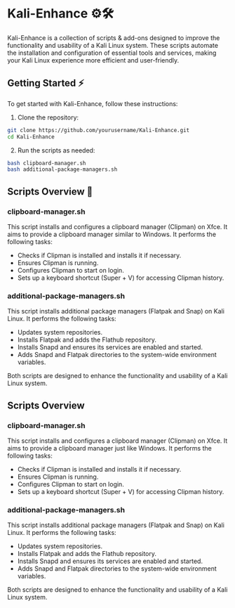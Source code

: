 # Kali-Enhance ⚙️🛠️

Kali-Enhance is a collection of scripts & add-ons designed to improve the functionality and usability of a Kali Linux system. These scripts automate the installation and configuration of essential tools and services, making your Kali Linux experience more efficient and user-friendly.

## Getting Started ⚡

To get started with Kali-Enhance, follow these instructions:

1. Clone the repository:
  ```bash
  git clone https://github.com/yourusername/Kali-Enhance.git
  cd Kali-Enhance
  ```

2. Run the scripts as needed:
  ```bash
  bash clipboard-manager.sh
  bash additional-package-managers.sh
  ```

## Scripts Overview 🧷

### clipboard-manager.sh

This script installs and configures a clipboard manager (Clipman) on Xfce. It aims to provide a clipboard manager similar to Windows. It performs the following tasks:

- Checks if Clipman is installed and installs it if necessary.
- Ensures Clipman is running.
- Configures Clipman to start on login.
- Sets up a keyboard shortcut (Super + V) for accessing Clipman history.

### additional-package-managers.sh

This script installs additional package managers (Flatpak and Snap) on Kali Linux. It performs the following tasks:

- Updates system repositories.
- Installs Flatpak and adds the Flathub repository.
- Installs Snapd and ensures its services are enabled and started.
- Adds Snapd and Flatpak directories to the system-wide environment variables.

Both scripts are designed to enhance the functionality and usability of a Kali Linux system.
## Scripts Overview

### clipboard-manager.sh

This script installs and configures a clipboard manager (Clipman) on Xfce.
It aims to provide a clipboard manager just like Windows.
It performs the following tasks:

- Checks if Clipman is installed and installs it if necessary.
- Ensures Clipman is running.
- Configures Clipman to start on login.
- Sets up a keyboard shortcut (Super + V) for accessing Clipman history.

### additional-package-managers.sh

This script installs additional package managers (Flatpak and Snap) on Kali Linux. It performs the following tasks:

- Updates system repositories.
- Installs Flatpak and adds the Flathub repository.
- Installs Snapd and ensures its services are enabled and started.
- Adds Snapd and Flatpak directories to the system-wide environment variables.

Both scripts are designed to enhance the functionality and usability of a Kali Linux system.
